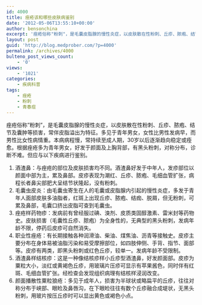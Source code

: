 ```yaml
---
id: 4000
title: 痤疮该和哪些皮肤病鉴别
date: '2012-05-06T13:55:10+00:00'
author: bensonchina
excerpt: '痤疮俗称"粉刺"，是毛囊皮脂腺的慢性炎症，以皮肤散在性粉刺、丘疹、脓疱、结节及囊肿等损害，常伴皮脂溢出为特征。多见于青年男女，女性比男性发病早，而男性比女性病情重。'
layout: post
guid: 'http://blog.medprober.com/?p=4000'
permalink: /archives/4000
bulteno_post_views_count:
    - '0'
views:
    - '1021'
categories:
    - 疾病科普
tags:
    - 痤疮
    - 粉刺
    - 青春痘
---
```


痤疮俗称”粉刺”，是毛囊皮脂腺的慢性炎症，以皮肤散在性粉刺、丘疹、脓疱、结节及囊肿等损害，常伴皮脂溢出为特征。多见于青年男女，女性比男性发病早，而男性比女性病情重。本病病程慢，常持续至成人期，30岁以后逐渐趋向稳定或痊愈。根据痤疮多为青年男女，好发于颜面及上胸背部，有黑头粉刺，对称分布，诊断不难。但应与以下疾病进行鉴别。

1. 酒渣鼻：与痤疮的部位及皮肤损害均不同。酒渣鼻好发于中年人，发疹部位以颜面中部为主，累及鼻部。皮疹表现为潮红、丘疹、脓疱、毛细血管扩张，病程长者鼻尖部肥大呈结节状隆起，没有粉刺。
2. 毛囊虫皮炎：由毛囊虫寄生在人的毛囊或皮脂腺内引起的慢性炎症，多发于青年人面部皮肤多油脂者，红斑上出现丘疹、脓疱、结痂、脱屑，但无粉刺，可累及鼻部，毛囊口挤出皮脂可查到毛囊虫。
3. 痤疮样药物疹：发病前有曾经服过碘、溴剂、皮质类固醇激素、雷米封等药物史。皮肤损害（毛囊性丘疹、脓疱）为全身性的，无典型的黑头粉刺，发病年龄不限，停药后皮疹可自然消失。
4. 职业性痤疮：有长期接触各种润滑油、柴油、煤焦油、沥青等接触史。皮疹主要分布在身体易被油脂污染和易受摩擦部位，如四肢伸侧、手背、指节、面部等。皮疹有两类，即黑头粉刺或红色丘疹，较单一。发病年龄不受限制。
5. 酒渣鼻样结核疹：这是一种像结核疹样小丘疹型酒渣鼻，好发颜面部。皮疹为粟粒大小，淡红或黄褐色丘疹，用玻璃片压疹可显示有苹果酱色，同时伴有红斑、毛细血管扩张。经检查会发现组织病理有结核样浸润改变。
6. 颜面播散性粟粒狼疮：多见于成年人，损害为半球状或略扁平的丘疹，往往对称分布于峡部、眼睑及鼻唇沟，在下眼睑往往有数个丘疹融合成堤状，无黑头粉刺，用玻片按压丘疹时可以显出黄色或褐色小点。